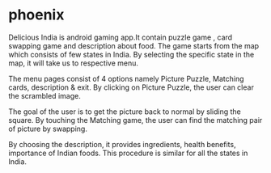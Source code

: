 # phoenix
Delicious India is android gaming app.It contain puzzle game , card swapping game and description about food.
The  game starts from the map which consists of few states in India.
 By selecting the specific state in the map, it will take us to respective menu.
 
 
 
 
 The menu pages consist of 4 options namely Picture Puzzle, Matching cards, description & exit.
 By clicking on Picture Puzzle, the user can clear the scrambled image.


The goal of the user is to get the picture back to normal by sliding the square.
By touching the Matching game, the user can find the matching pair of picture by swapping.



By choosing the description, it provides ingredients, health benefits, importance of Indian foods.
This procedure is similar for all the states in India.
